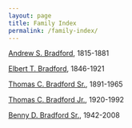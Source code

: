 ```yaml
---
layout: page
title: Family Index
permalink: /family-index/
---
```


[Andrew S. Bradford](./2022-08-17-Andrew-Sanford-Bradford-Sr.html), 1815-1881

[Elbert T. Bradford](./2022-08-17-Elbert-Theodore-Bradford.html), 1846-1921

[Thomas C. Bradford Sr.](), 1891-1965

[Thomas C. Bradford Jr.](), 1920-1992

[Benny D. Bradford Sr.](), 1942-2008

